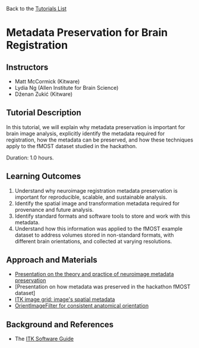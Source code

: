 Back to the [Tutorials List](../../README.md#tutorials-list)

# Metadata Preservation for Brain Registration

## Instructors

- Matt McCormick (Kitware)
- Lydia Ng (Allen Institute for Brain Science)
- Dženan Zukić (Kitware)

## Tutorial Description

In this tutorial, we will explain why metadata preservation is important for brain image analysis,
explicitly identify the metadata required for registration, how the metadata can be preserved, and
how these techniques apply to the fMOST dataset studied in the hackathon.

Duration: 1.0 hours.

## Learning Outcomes

1. Understand why neuroimage registration metadata preservation is important for reproducible, scalable, and sustainable analysis. 
2. Identify the spatial image and transformation metadata required for provenance and future analysis.
3. Identify standard formats and software tools to store and work with this metadata.
4. Understand how this information was applied to the fMOST example dataset to address volumes stored in non-standard formats, with different brain orientations, and collected at varying resolutions.

## Approach and Materials

- [Presentation on the theory and practice of neuroimage metadata preservation](https://docs.google.com/presentation/d/e/2PACX-1vQy692yDVT7QljqfV4lfLjbUcIQZ1ePUSczk2YCCb-I1Fj0yIYypHV2ZT0Q58G_7RofZUOSDY6pOiqZ/pub?start=false&loop=false&delayms=3000)
- [Presentation on how metadata was preserved in the hackathon fMOST dataset]
- [ITK image grid: image's spatial metadata](https://mybinder.org/v2/gh/InsightSoftwareConsortium/GetYourBrainStraight/MetadataPreservation?filepath=HCK01_2022_Virtual/Tutorials/MetadataPreservation/ITK_image_grid.ipynb)
- [OrientImageFilter for consistent anatomical orientation](https://mybinder.org/v2/gh/InsightSoftwareConsortium/GetYourBrainStraight/MetadataPreservation?filepath=HCK01_2022_Virtual/Tutorials/MetadataPreservation/Orient_filter.ipynb)

## Background and References

- The [ITK Software Guide](https://itk.org/ItkSoftwareGuide.pdf)
